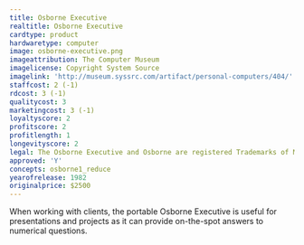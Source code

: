 ```yaml
---
title: Osborne Executive
realtitle: Osborne Executive
cardtype: product
hardwaretype: computer
image: osborne-executive.png
imageattribution: The Computer Museum
imagelicense: Copyright System Source
imagelink: 'http://museum.syssrc.com/artifact/personal-computers/404/'
staffcost: 2 (-1)
rdcost: 3 (-1)
qualitycost: 3
marketingcost: 3 (-1)
loyaltyscore: 2
profitscore: 2
profitlength: 1
longevityscore: 2
legal: The Osborne Executive and Osborne are registered Trademarks of Mikrolog Ltd
approved: 'Y'
concepts: osborne1_reduce
yearofrelease: 1982
originalprice: $2500
---
```


When working with clients, the portable Osborne Executive is useful for presentations and projects as it can provide on-the-spot answers to numerical questions.
